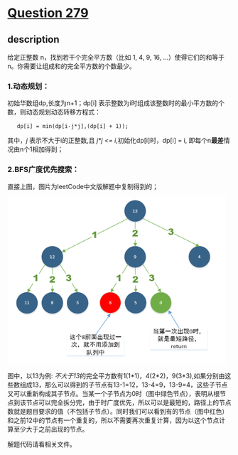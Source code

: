 # [Question 279](https://leetcode-cn.com/problems/perfect-squares/)
## description
给定正整数 n，找到若干个完全平方数（比如 1, 4, 9, 16, ...）使得它们的和等于 n。你需要让组成和的完全平方数的个数最少。

### 1.动态规划：
初始华数组dp,长度为n+1；dp[i] 表示整数为i时组成该整数时的最小平方数的个数，则动态规划动态转移方程式：
```
   dp[i] = min(dp[i-j*j],(dp[i] + 1));
``` 

其中，*j* 表示不大于i的正整数,且 *j\*j <= i*,初始化dp[i]时，dp[i] = i, 即每个n**最差**情况由n个1相加得到；

### 2.BFS广度优先搜索：

直接上图，图片为leetCode中文版解题中复制得到的；

![广度优先搜索示例](279.png)

图中，以13为例: *不大于13*的完全平方数有1(1\*1)，4(2\*2)，9(3\*3),如果分别由这些数组成13，那么可以得到的子节点有13-1=12，13-4=9，13-9=4，这些子节点又可以重新构成其子节点。当某一个子节点为0时（图中绿色节点），表明从根节点到该节点可以完全拆分完，由于时广度优先，所以可以是最短的，路径上的节点数就是题目要求的值（不包括子节点）。同时我们可以看到有的节点（图中红色）和之前12中的节点有一个重复的，所以不需要再次重复计算，因为以这个节点计算至少大于之前出现的节点。

解题代码请看相关文件。


